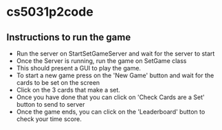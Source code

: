# cs5031p2code


## Instructions to run the game
* Run the server on StartSetGameServer and wait for the server to start
* Once the Server is running, run the game on SetGame class
* This should present a GUI to play the game.
* To start a new game press on the 'New Game' button and wait for the cards to be set on the screen
* Click on the 3 cards that make a set.
* Once you have done that you can click on 'Check Cards are a Set' button to send to server
* Once the game ends, you can click on the 'Leaderboard' button to check your time score.
